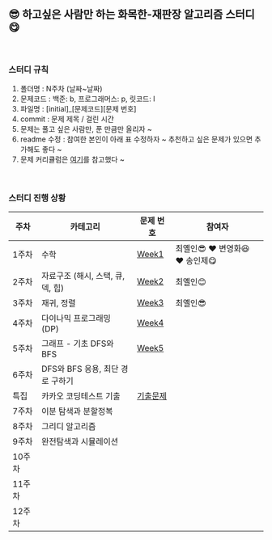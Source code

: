 ## 😎 **하고싶은 사람만 하는 화목한-재판장 알고리즘 스터디** 😋

</br>

### 스터디 규칙

1. 폴더명 : N주차 (날짜~날짜)
2. 문제코드 : 백준: b, 프로그래머스: p, 릿코드: l
3. 파일명 : [initial]\_[문제코드][문제 번호]
4. commit : 문제 제목 / 걸린 시간
5. 문제는 풀고 싶은 사람만, 푼 만큼만 올리자 ~
6. readme 수정 : 참여한 본인이 아래 표 수정하자 ~ 추천하고 싶은 문제가 있으면 추가해도 좋다 ~
7. 문제 커리큘럼은 [여기](https://dev-dain.tistory.com/155)를 참고했다 ~

</br>

### 스터디 진행 상황

| 주차   | 카테고리                          | 문제 번호                                                                          | 참여자                           |
| ------ | --------------------------------- | ---------------------------------------------------------------------------------- | -------------------------------- |
| 1주차  | 수학                              | [Week1](https://www.acmicpc.net/workbook/view/8997)                                | 최옐인😎 ❤️ 변영화😆 ❤️ 송인제😋 |
| 2주차  | 자료구조 (해시, 스택, 큐, 덱, 힙) | [Week2](https://www.acmicpc.net/workbook/view/8999)                                | 최옐인😊                         |
| 3주차  | 재귀, 정렬                        | [Week3](https://www.acmicpc.net/workbook/view/9000)                                | 최옐인😎                         |
| 4주차  | 다이나믹 프로그래밍 (DP)          | [Week4](https://www.acmicpc.net/workbook/view/9001)                                |                                  |
| 5주차  | 그래프 - 기초 DFS와 BFS           | [Week5](https://www.acmicpc.net/workbook/view/9003)                                |                                  |
| 6주차  | DFS와 BFS 응용, 최단 경로 구하기  |                                                                                    |                                  |
| 특집   | 카카오 코딩테스트 기출            | [기출문제](https://school.programmers.co.kr/learn/challenges?page=1&partIds=31236) |                                  |
| 7주차  | 이분 탐색과 분할정복              |                                                                                    |                                  |
| 8주차  | 그리디 알고리즘                   |                                                                                    |                                  |
| 9주차  | 완전탐색과 시뮬레이션             |                                                                                    |                                  |
| 10주차 |                                   |                                                                                    |                                  |
| 11주차 |                                   |                                                                                    |                                  |
| 12주차 |                                   |                                                                                    |                                  |
